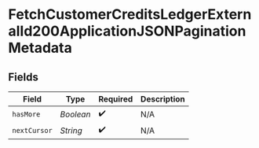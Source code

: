 # FetchCustomerCreditsLedgerExternalId200ApplicationJSONPaginationMetadata


## Fields

| Field              | Type               | Required           | Description        |
| ------------------ | ------------------ | ------------------ | ------------------ |
| `hasMore`          | *Boolean*          | :heavy_check_mark: | N/A                |
| `nextCursor`       | *String*           | :heavy_check_mark: | N/A                |